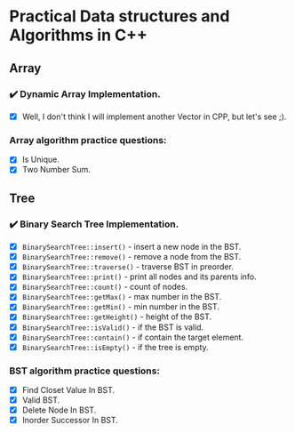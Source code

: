 # Practical Data structures and Algorithms in C++

## Array

### :heavy_check_mark: Dynamic Array Implementation.

- [x] Well, I don't think I will implement another Vector in CPP, but let's see ;).

### Array algorithm practice questions:

- [x] Is Unique.
- [x] Two Number Sum.

## Tree

### :heavy_check_mark: Binary Search Tree Implementation.

- [x] `BinarySearchTree::insert()`            - insert a new node in the BST.
- [x] `BinarySearchTree::remove()`            - remove a node from the BST.
- [x] `BinarySearchTree::traverse()`          - traverse BST in preorder.
- [x] `BinarySearchTree::print()`             - print all nodes and its parents info.
- [x] `BinarySearchTree::count()`             - count of nodes.
- [x] `BinarySearchTree::getMax()`            - max number in the BST.
- [x] `BinarySearchTree::getMin()`            - min number in the BST.
- [x] `BinarySearchTree::getHeight()`         - height of the BST.
- [x] `BinarySearchTree::isValid()`           - if the BST is valid.
- [x] `BinarySearchTree::contain()`           - if contain the target element.
- [x] `BinarySearchTree::isEmpty()`           - if the tree is empty.

### BST algorithm practice questions:

- [x] Find Closet Value In BST.
- [x] Valid BST.
- [x] Delete Node In BST.
- [x] Inorder Successor In BST.
